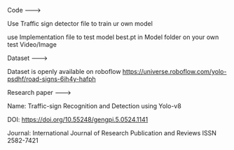 Code --->

Use Traffic sign detector file to train ur own model 

use Implementation file to test model best.pt in Model folder on your own test Video/Image



Dataset --->

Dataset is openly available on roboflow
https://universe.roboflow.com/yolo-psdhf/road-signs-6ih4y-hafph



Research paper  --->

Name: Traffic-sign Recognition and Detection using Yolo-v8

DOI: https://doi.org/10.55248/gengpi.5.0524.1141

Journal: International Journal of Research Publication and Reviews ISSN 2582-7421

